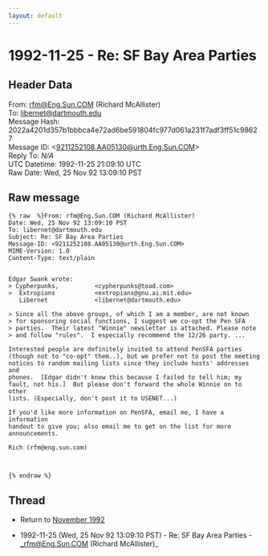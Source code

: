```yaml
---
layout: default
---
```


# 1992-11-25 - Re: SF Bay Area Parties

## Header Data

From: rfm@Eng.Sun.COM (Richard McAllister)<br>
To: libernet@dartmouth.edu<br>
Message Hash: 2022a4201d357b1bbbca4e72ad6be591804fc977d061a231f7adf3ff51c98627<br>
Message ID: \<9211252108.AA05130@urth.Eng.Sun.COM\><br>
Reply To: _N/A_<br>
UTC Datetime: 1992-11-25 21:09:10 UTC<br>
Raw Date: Wed, 25 Nov 92 13:09:10 PST<br>

## Raw message

```
{% raw  %}From: rfm@Eng.Sun.COM (Richard McAllister)
Date: Wed, 25 Nov 92 13:09:10 PST
To: libernet@dartmouth.edu
Subject: Re: SF Bay Area Parties
Message-ID: <9211252108.AA05130@urth.Eng.Sun.COM>
MIME-Version: 1.0
Content-Type: text/plain


Edgar Swank wrote:
> Cypherpunks,          <cypherpunks@toad.com>
>  Extropians           <extropians@gnu.ai.mit.edu>
   Libernet             <libernet@dartmouth.edu>
 
> Since all the above groups, of which I am a member, are not known
> for sponsoring social functions, I suggest we co-opt the Pen SFA
> parties.  Their latest "Winnie" newsletter is attached. Please note
> and follow "rules".  I especially recommend the 12/26 party. ...

Interested people are definitely invited to attend PenSFA parties
(though not to "co-opt" them..), but we prefer not to post the meeting
notices to random mailing lists since they include hosts' addresses and
phones.  [Edgar didn't know this because I failed to tell him; my
fault, not his.]  But please don't forward the whole Winnie on to other
lists. (Especially, don't post it to USENET...)

If you'd like more information on PenSFA, email me, I have a information
handout to give you; also email me to get on the list for more announcements.

Rich (rfm@eng.sun.com)



{% endraw %}
```

## Thread

+ Return to [November 1992](/archive/1992/11)

+ 1992-11-25 (Wed, 25 Nov 92 13:09:10 PST) - Re: SF Bay Area Parties - _rfm@Eng.Sun.COM (Richard McAllister)_

